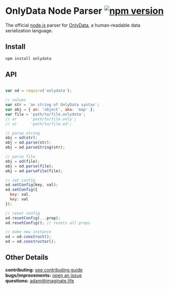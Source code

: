 # OnlyData Node Parser [![npm version](https://img.shields.io/badge/npm-0.0.1--beta-red.svg?style=flat)](https://www.npmjs.com/package/onlydata)

The official [node.js](https://nodejs.org) parser for [OnlyData](http://onlydata.tech), a human-readable data serialization language.

## Install
```bash
npm install onlydata
```

## API
```javascript

var od = require('onlydata');

// values
var str = 'an string of OnlyData syntax';
var obj = { an: 'object', aka: 'map' };
var file = 'path/to/file.onlydata';
// or      'path/to/file.only';
// or      'path/to/file.od';

// parse string
obj = od(str);
obj = od.parse(str);
obj = od.parseString(str);

// parse file
obj = od(file);
obj = od.parse(file);
obj = od.parseFile(file);

// set config
od.setConfig(key, val);
od.setConfig({
  key: val,
  key: val
});

// reset config
od.resetConfig(...prop);
od.resetConfig(); // resets all props

// make new instance
od = od.construct();
od = od.constructor();
```

## Other Details
**contributing:** [see contributing guide](https://github.com/imaginate/onlydata-node/blob/master/CONTRIBUTING.md)<br>
**bugs/improvements:** [open an issue](https://github.com/imaginate/onlydata-node/issues)<br>
**questions:** adam@imaginate.life
